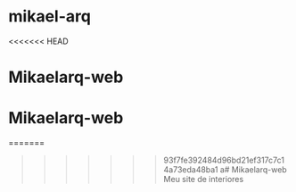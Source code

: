 # mikael-arq
<<<<<<< HEAD
# Mikaelarq-web
# Mikaelarq-web
=======
>>>>>>> 93f7fe392484d96bd21ef317c7c14a73eda48ba1
a# Mikaelarq-web
Meu site de interiores
